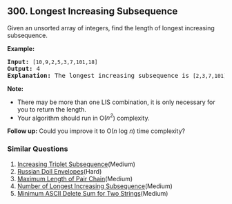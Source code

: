 ## 300. Longest Increasing Subsequence

<p>Given an unsorted array of integers, find the length of longest increasing subsequence.</p>

<p><b>Example:</b></p>

<pre>
<b>Input:</b> <code>[10,9,2,5,3,7,101,18]
</code><b>Output: </b>4 
<strong>Explanation: </strong>The longest increasing subsequence is <code>[2,3,7,101]</code>, therefore the length is <code>4</code>. </pre>

<p><strong>Note: </strong></p>

<ul>
	<li>There may be more than one LIS combination, it is only necessary for you to return the length.</li>
	<li>Your algorithm should run in O(<i>n<sup>2</sup></i>) complexity.</li>
</ul>

<p><b>Follow up:</b> Could you improve it to O(<i>n</i> log <i>n</i>) time complexity?</p>


### Similar Questions
  1. [Increasing Triplet Subsequence](https://github.com/openset/leetcode/tree/master/solution/increasing-triplet-subsequence)(Medium)
  1. [Russian Doll Envelopes](https://github.com/openset/leetcode/tree/master/solution/russian-doll-envelopes)(Hard)
  1. [Maximum Length of Pair Chain](https://github.com/openset/leetcode/tree/master/solution/maximum-length-of-pair-chain)(Medium)
  1. [Number of Longest Increasing Subsequence](https://github.com/openset/leetcode/tree/master/solution/number-of-longest-increasing-subsequence)(Medium)
  1. [Minimum ASCII Delete Sum for Two Strings](https://github.com/openset/leetcode/tree/master/solution/minimum-ascii-delete-sum-for-two-strings)(Medium)
